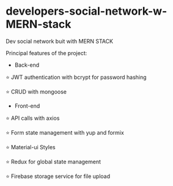 # developers-social-network-w-MERN-stack

Dev social network buit with MERN STACK

Principal features of the project:

- Back-end

⭐ JWT authentication with bcrypt for password hashing

⭐ CRUD with mongoose

- Front-end

⭐ API calls with axios

⭐ Form state management with yup and formix

⭐ Material-ui Styles

⭐ Redux for global state management

⭐ Firebase storage service for file upload
